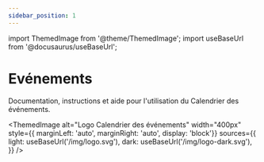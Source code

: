 ```yaml
---
sidebar_position: 1
---
```

import ThemedImage from '@theme/ThemedImage';
import useBaseUrl from '@docusaurus/useBaseUrl';

# Evénements

Documentation, instructions et aide pour l'utilisation du Calendrier des événements.

<ThemedImage
  alt="Logo Calendrier des événements"
  width="400px"
  style={{ marginLeft: 'auto', marginRight: 'auto', display: 'block'}}
  sources={{
    light: useBaseUrl('/img/logo.svg'),
    dark: useBaseUrl('/img/logo-dark.svg'),
  }}
/>